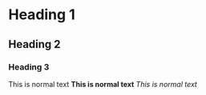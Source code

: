 # Heading 1
## Heading 2
### Heading 3
This is normal text
**This is normal text**
_This is normal text_